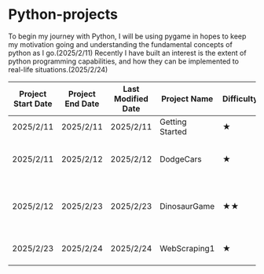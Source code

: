 # Python-projects

To begin my journey with Python, I will be using pygame in hopes to keep my motivation going and understanding the fundamental concepts of python as I go.(2025/2/11)
Recently I have built an interest is the extent of python programming capabilities, and how they can be implemented to real-life situations.(2025/2/24) 

| Project Start Date 	| Project End Date 	| Last Modified Date 	| Project Name    	| Difficulty 	| Notes                                     	|
|--------------------	|------------------	|--------------------	|-----------------	|------------	|-------------------------------------------	|
| 2025/2/11          	| 2025/2/11        	| 2025/2/11          	| Getting Started 	| ★          	| Basic format for pygame                   	|
| 2025/2/11          	| 2025/2/12        	| 2025/2/12          	| DodgeCars       	| ★          	| Creating players, enemy, bg, scores, rect 	|
| 2025/2/12          	| 2025/2/23        	| 2025/2/23          	| DinosaurGame    	| ★★         	| Changing player visuals, moving bg, game restart   	|
| 2025/2/23          	| 2025/2/24        	| 2025/2/24          	| WebScraping1    	| ★         	  | Webscraping from a local html file   	|
